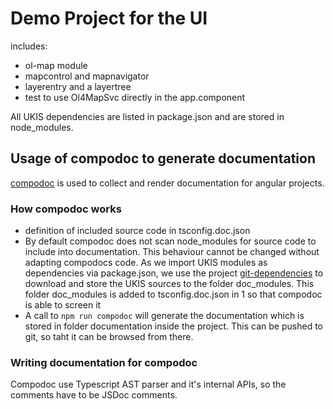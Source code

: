 # Demo Project for the UI

includes:
- ol-map module
- mapcontrol and mapnavigator
- layerentry and a layertree
- test to use Ol4MapSvc directly in the app.component

All UKIS dependencies are listed in package.json and are stored in node_modules. 

## Usage of compodoc to generate documentation
[compodoc](https://github.com/compodoc/compodoc) is used to collect and render documentation for angular projects. 

### How compodoc works 

* definition of included source code in tsconfig.doc.json
* By default compodoc does not scan node_modules for source code to include into documentation. This behaviour cannot be changed without adapting compodocs code. As we import UKIS modules as dependencies via package.json, we use the project [git-dependencies](http://git.ukis.eoc.dlr.de/scm/admin/npm-git-dependencies.git) to download and store the UKIS sources to the folder doc_modules. This folder doc_modules is added to tsconfig.doc.json in 1 so that compodoc is able to screen it
* A call to `npm run compodoc` will generate the documentation which is stored in folder documentation inside the project. This can be pushed to git, so taht it can be browsed from there. 

### Writing documentation for compodoc

Compodoc use Typescript AST parser and it's internal APIs, so the comments have to be JSDoc comments. 